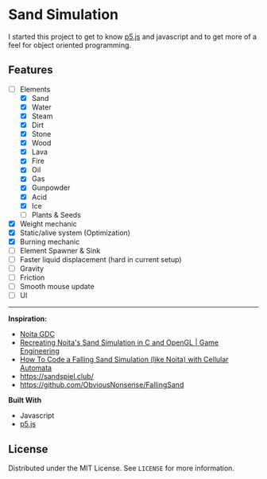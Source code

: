 # Sand Simulation
I started this project to get to know [p5.js](https://p5js.org/) and javascript and to get more of a feel for object oriented programming.
## Features

- [ ] Elements
	- [X] Sand
	- [X] Water
	- [X] Steam
	- [X] Dirt
	- [X] Stone
	- [X] Wood
	- [X] Lava
	- [X] Fire
	- [X] Oil
	- [X] Gas
	- [X] Gunpowder
	- [X] Acid
	- [X] Ice
	- [ ] Plants & Seeds
- [X] Weight mechanic
- [X] Static/alive system (Optimization)
- [X] Burning mechanic
- [ ] Element Spawner & Sink
- [ ] Faster liquid displacement (hard in current setup)
- [ ] Gravity
- [ ] Friction
- [ ] Smooth mouse update
- [ ] UI
---
 **Inspiration:**

* [Noita GDC](https://www.youtube.com/watch?v=prXuyMCgbTc)
*  [Recreating Noita's Sand Simulation in C and OpenGL | Game Engineering](https://www.youtube.com/watch?v=VLZjd_Y1gJ8)
*  [How To Code a Falling Sand Simulation (like Noita) with Cellular Automata](https://www.youtube.com/watch?v=5Ka3tbbT-9E&t=729s)
*  https://sandspiel.club/
*  https://github.com/ObviousNonsense/FallingSand

 
**Built With**

* Javascript
* [p5.js](https://p5js.org/)

## License

Distributed under the MIT License. See `LICENSE` for more information.
